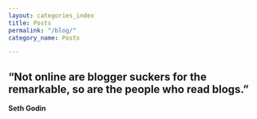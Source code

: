 ```yaml
---
layout: categories_index
title: Posts
permalink: "/blog/"
category_name: Posts

---
```

## “Not online are blogger suckers for the remarkable, so are the people who read blogs.”

**Seth Godin**